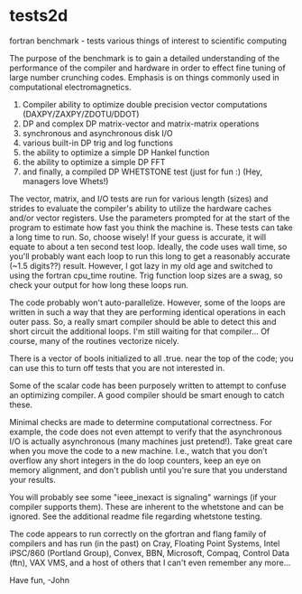 # tests2d
fortran benchmark - tests various things of interest to scientific computing

The purpose of the benchmark is to gain a detailed understanding of the performance of the compiler
and hardware in order to effect fine tuning of large number crunching codes. Emphasis is on things
commonly used in computational electromagnetics.

1) Compiler ability to optimize double precision vector computations (DAXPY/ZAXPY/ZDOTU/DDOT)
2) DP and complex DP matrix-vector and matrix-matrix operations
3) synchronous and asynchronous disk I/O
4) various built-in DP trig and log functions
5) the ability to optimize a simple DP Hankel function
6) the ability to optimize a simple DP FFT
7) and finally, a compiled DP WHETSTONE test (just for fun :) (Hey, managers love Whets!)

The vector, matrix, and I/O tests are run for various length (sizes) and strides to evaluate
the compiler's ability to utilize the hardware caches and/or vector registers. Use the parameters
prompted for at the start of the program to estimate how fast you think the machine is. These 
tests can take a long time to run. So, choose wisely! If your guess is accurate, it will equate
to about a ten second test loop. Ideally, the code uses wall time, so you'll probably want each 
loop to run this long to get a reasonably accurate (~1.5 digits??) result. However, I got lazy in
my old age and switched to using the fortran cpu_time routine. Trig function loop sizes are a
swag, so check your output for how long these loops run.

The code probably won't auto-parallelize. However, some of the loops are written in such a way
that they are performing identical operations in each outer pass. So, a really smart compiler
should be able to detect this and short circuit the additional loops. I'm still waiting for that
compiler... Of course, many of the routines vectorize nicely.

There is a vector of bools initialized to all .true. near the top of the code; you can use this
to turn off tests that you are not interested in.

Some of the scalar code has been purposely written to attempt to confuse an optimizing compiler. A 
good compiler should be smart enough to catch these. 

Minimal checks are made to determine computational correctness. For example, the code does not even
attempt to verify that the asynchronous I/O is actually asynchronous (many machines just pretend!).
Take great care when you move the code to a new machine. I.e., watch that you don’t overflow any
short integers in the do loop counters, keep an eye on memory alignment, and don't publish until
you're sure that you understand your results.

You will probably see some "ieee_inexact is signaling" warnings (if your compiler supports them).
These are inherent to the whetstone and can be ignored. See the additional readme file regarding
whetstone testing.

The code appears to run correctly on the gfortran and flang family of compilers and has run (in the
past) on Cray, Floating Point Systems, Intel iPSC/860 (Portland Group), Convex, BBN, Microsoft,
Compaq, Control Data (ftn), VAX VMS, and a host of others that I can't even remember any more...

Have fun,
-John
